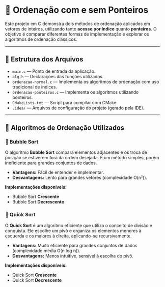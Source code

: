 # 🧮 Ordenação com e sem Ponteiros

Este projeto em C demonstra dois métodos de ordenação aplicados em vetores de inteiros, utilizando tanto **acesso por índice** quanto **ponteiros**. O objetivo é comparar diferentes formas de implementação e explorar os algoritmos de ordenação clássicos.

---

## 📂 Estrutura dos Arquivos

- `main.c` — Ponto de entrada da aplicação.
- `alg.h` — Declarações das funções utilizadas.
- `ordenacao-normal.c` — Implementa os algoritmos de ordenação com uso tradicional de índices.
- `ordenacao-ponteiros.c` — Implementa os algoritmos utilizando ponteiros.
- `CMakeLists.txt` — Script para compilar com CMake.
- `.idea/` — Arquivos de configuração do projeto (gerado pela IDE).

---

## 📌 Algoritmos de Ordenação Utilizados

### 🔹 Bubble Sort

O algoritmo **Bubble Sort** compara elementos adjacentes e os troca de posição se estiverem fora da ordem desejada. É um método simples, porém ineficiente para grandes conjuntos de dados.

- **Vantagens:** Fácil de entender e implementar.
- **Desvantagens:** Lento para grandes vetores (complexidade O(n²)).

**Implementações disponíveis:**

- Bubble Sort **Crescente**
- Bubble Sort **Decrescente**

### 🔹 Quick Sort

O **Quick Sort** é um algoritmo eficiente que utiliza o conceito de divisão e conquista. Ele escolhe um pivô e organiza os elementos menores à esquerda e os maiores à direita, aplicando-se recursivamente.

- **Vantagens:** Muito eficiente para grandes conjuntos de dados (complexidade média O(n log n)).
- **Desvantagens:** Menos intuitivo, sensível à escolha do pivô.

**Implementações disponíveis:**

- Quick Sort **Crescente**
- Quick Sort **Decrescente**


